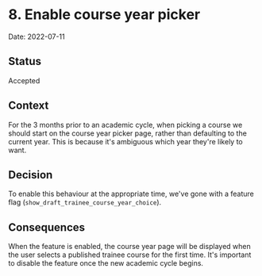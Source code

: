 # 8. Enable course year picker

Date: 2022-07-11

## Status

Accepted

## Context

For the 3 months prior to an academic cycle, when picking a course we should start on the course year picker
page, rather than defaulting to the current year. This is because it's ambiguous which year they're likely to want.

## Decision

To enable this behaviour at the appropriate time, we've gone with a feature flag (`show_draft_trainee_course_year_choice`).

## Consequences

When the feature is enabled, the course year page will be displayed when the user selects a published trainee
course for the first time. It's important to disable the feature once the new academic cycle begins.
